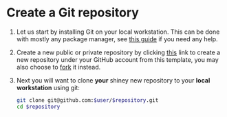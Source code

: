 # Create a Git repository

1. Let us start by installing Git on your local workstation. This can be done with mostly any package manager, see [this guide](https://github.com/git-guides/install-git) if you need any help.

2. Create a new public or private repository by clicking [this](https://github.com/new?template_name=cluster-template&template_owner=onedr0p) link to create a new repository under your GitHub account from this template, you may also choose to [fork](https://github.com/onedr0p/cluster-template/fork) it instead.

3. Next you will want to clone **your** shiney new repository to your **local workstation** using git:

    ```sh
    git clone git@github.com:$user/$repository.git
    cd $repository
    ```
